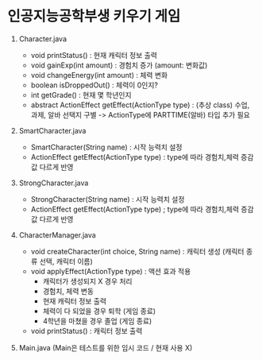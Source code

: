 # 인공지능공학부생 키우기 게임

1. Character.java
   - void printStatus() : 현재 캐릭터 정보 출력
   - void gainExp(int amount) : 경험치 증가 (amount: 변화값)
   - void changeEnergy(int amount) : 체력 변화
   - boolean isDroppedOut() : 체력이 0인지?
   - int getGrade() : 현재 몇 학년인지
   - abstract ActionEffect getEffect(ActionType type) : (추상 class) 수업, 과제, 알바 선택지 구별 -> ActionType에 PARTTIME(알바) 타입 추가 필요
       
2. SmartCharacter.java
   - SmartCharacter(String name) : 시작 능력치 설정
   - ActionEffect getEffect(ActionType type) : type에 따라 경험치,체력 증감값 다르게 반영
  
3. StrongCharacter.java
   - StrongCharacter(String name) : 시작 능력치 설정
   - ActionEffect getEffect(ActionType type) ; type에 따라 경험치,체력 증감값 다르게 반영
     
4. CharacterManager.java
   - void createCharacter(int choice, String name) : 캐릭터 생성 (캐릭터 종류 선택, 캐릭터 이름)
   - void applyEffect(ActionType type) : 액션 효과 적용
       - 캐릭터가 생성되지 X 경우 처리
       - 경험치, 체력 변동
       - 현재 캐릭터 정보 출력
       - 체력이 다 되었을 경우 퇴학 (게임 종료)
       - 4학년을 마쳤을 경우 졸업 (게임 종료)
   - void printStatus() : 캐릭터 정보 출력
    
6. Main.java (Main은 테스트를 위한 임시 코드 / 현재 사용 X)

